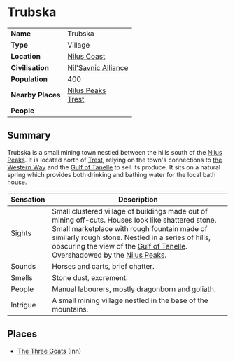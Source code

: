 # Trubska

|||
| --- | --- |
| **Name** | Trubska | place.4
| **Type** | Village |
| **Location** | [Nilus Coast](../../../civilisations/nilsavnic-alliance/states/nilus-coast.md) |
| **Civilisation** | [Nil'Savnic Alliance](../../../civilisations/nilsavnic-alliance/nilsavnic-alliance.md) |
| **Population** | 400 |
| **Nearby Places** | [Nilus Peaks](../../topography/mountains/nilus-peaks.md)<br>[Trest](../towns/trest.md) |
| **People** | |

## Summary

Trubska is a small mining town nestled between the hills south of the [Nilus Peaks](../../topography/mountains/nilus-peaks.md). It is located north of [Trest](../towns/trest.md), relying on the town's connections to [the Western Way](../../roads/the-western-way.md) and the [Gulf of Tanelle](../../topography/seas-bays/gulf-of-tanelle.md) to sell its produce. It sits on a natural spring which provides both drinking and bathing water for the local bath house.

| Sensation | Description |
| ---- | --- |
| Sights | Small clustered village of buildings made out of mining off-cuts. Houses look like shattered stone. Small marketplace with rough fountain made of similarly rough stone. Nestled in a series of hills, obscuring the view of the [Gulf of Tanelle](../../topography/seas-bays/gulf-of-tanelle.md). Overshadowed by the [Nilus Peaks](../../topography/mountains/nilus-peaks.md). |
| Sounds | Horses and carts, brief chatter. |
| Smells | Stone dust, excrement. |
| People | Manual labourers, mostly dragonborn and goliath. |
| Intrigue | A small mining village nestled in the base of the mountains. |

## Places

- [The Three Goats](../../buildings/inns-taverns/the-three-goats.md) (Inn)
